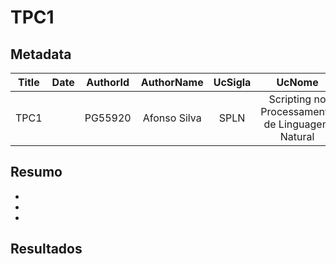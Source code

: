 # TPC1

## Metadata

| Title | Date | AuthorId |  AuthorName  | UcSigla |                     UcNome                      |
| :---: | :--: | :------: | :----------: | :-----: | :---------------------------------------------: |
| TPC1  |      | PG55920  | Afonso Silva |  SPLN   | Scripting no Processamento de Linguagem Natural |

## Resumo

-
-
-

## Resultados
